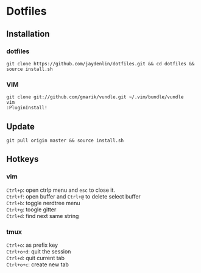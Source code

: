 # Dotfiles

## Installation

### dotfiles
```
git clone https://github.com/jaydenlin/dotfiles.git && cd dotfiles && source install.sh
```
### VIM
```
git clone git://github.com/gmarik/vundle.git ~/.vim/bundle/vundle
vim
:PluginInstall!
```

## Update
```
git pull origin master && source install.sh
```

## Hotkeys
### vim
`Ctrl+p`: open ctrlp menu and `esc` to close it.  
`Ctrl+f`: open buffer and `Ctrl+@` to delete select buffer  
`Ctrl+b`: toggle nerdtree menu  
`Ctrl+g`: toogle gitter  
`Ctrl+d`: find next same string  

### tmux
`Ctrl+o`: as prefix key  
`Ctrl+o+d`: quit the session  
`Ctrl+d`: quit current tab  
`Ctrl+o+c`: create new tab  
